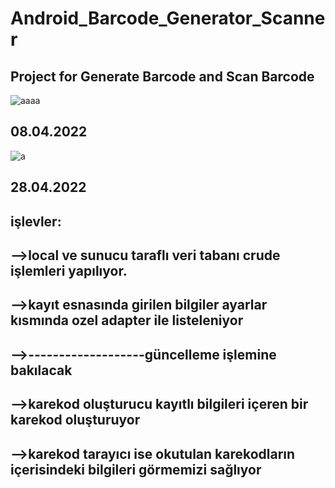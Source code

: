 # Android_Barcode_Generator_Scanner

Project for Generate Barcode and Scan Barcode
------------------------------------------------------------------------
![aaaa](https://user-images.githubusercontent.com/60787870/160089330-fa4753d9-8a4f-4445-b29b-af3102b11b29.png)


08.04.2022 
------------------------------------------------------------------------
![a](https://user-images.githubusercontent.com/60787870/162436645-04122063-aaa7-4c40-9d65-4980065e8d15.png)

28.04.2022
------------------------------------------------------------------------
işlevler:
------------------------------------------------------------------------
-->local ve sunucu taraflı veri tabanı crude işlemleri yapılıyor.
------------------------------------------------------------------------
-->kayıt esnasında girilen bilgiler ayarlar kısmında ozel adapter ile listeleniyor
------------------------------------------------------------------------
-->-------------------güncelleme işlemine bakılacak
------------------------------------------------------------------------
-->karekod oluşturucu kayıtlı bilgileri içeren bir karekod oluşturuyor
------------------------------------------------------------------------
-->karekod tarayıcı ise okutulan karekodların içerisindeki bilgileri görmemizi sağlıyor
------------------------------------------------------------------------

